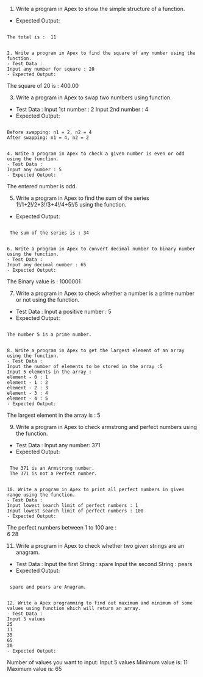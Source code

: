 1. Write a program in Apex to show the simple structure of a function.
- Expected Output:
```

The total is :  11  


2. Write a program in Apex to find the square of any number using the function. 
- Test Data :
Input any number for square : 20
- Expected Output:
```

The square of 20 is : 400.00


3. Write a program in Apex to swap two numbers using function. 
- Test Data :
Input 1st number : 2
Input 2nd number : 4
- Expected Output:
```

Before swapping: n1 = 2, n2 = 4                                                  
After swapping: n1 = 4, n2 = 2 


4. Write a program in Apex to check a given number is even or odd using the function. 
- Test Data :
Input any number : 5
- Expected Output:
```

 The entered number is odd.  


5. Write a program in Apex to find the sum of the series 1!/1+2!/2+3!/3+4!/4+5!/5 using the function. 
- Expected Output:
```

 The sum of the series is : 34 


6. Write a program in Apex to convert decimal number to binary number using the function. 
- Test Data :
Input any decimal number : 65
- Expected Output:
```

 The Binary value is : 1000001 
 


7. Write a program in Apex to check whether a number is a prime number or not using the function. 
- Test Data :
Input a positive number : 5
- Expected Output:
```

The number 5 is a prime number. 


8. Write a program in Apex to get the largest element of an array using the function. 
- Test Data :
Input the number of elements to be stored in the array :5
Input 5 elements in the array :
element - 0 : 1
element - 1 : 2
element - 2 : 3
element - 3 : 4
element - 4 : 5
- Expected Output:
```

The largest element in the array is : 5   


9. Write a program in Apex to check armstrong and perfect numbers using the function. 
- Test Data :
Input any number: 371
- Expected Output:
```

 The 371 is an Armstrong number.                                                 
 The 371 is not a Perfect number.  


10. Write a program in Apex to print all perfect numbers in given range using the function. 
- Test Data :
Input lowest search limit of perfect numbers : 1
Input lowest search limit of perfect numbers : 100
- Expected Output:
```

 The perfect numbers between 1 to 100 are :                                      
 6   28  
 



 
11. Write a program in Apex to check whether two given strings are an anagram. 
- Test Data :
Input the first String : spare
Input the second String : pears
- Expected Output:
```

 spare and pears are Anagram.    


12. Write a Apex programming to find out maximum and minimum of some values using function which will return an array. 
- Test Data :
Input 5 values
25
11
35
65
20
- Expected Output:
```

Number of values you want to input: Input 5 values
Minimum value is: 11
Maximum value is: 65  
